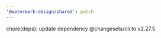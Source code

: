```yaml
---
'@watermark-design/shared': patch
---
```


chore(deps): update dependency @changesets/cli to v2.27.5
